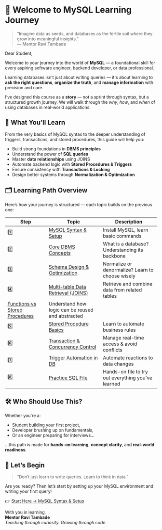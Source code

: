 # 🌱 Welcome to MySQL Learning Journey

> “Imagine data as seeds, and databases as the fertile soil where they grow into meaningful insights.”  
> — Mentor Ravi Tambade

Dear Student,

Welcome to your journey into the world of **MySQL** — a foundational skill for every aspiring software engineer, backend developer, or data professional.

Learning databases isn’t just about writing queries — it's about learning to **ask the right questions**, **organize the truth**, and **manage information** with precision and care.

I’ve designed this course as a **story** — not a sprint through syntax, but a structured growth journey. We will walk through the *why*, *how*, and *when* of using databases in real-world applications.

## 🧭 What You’ll Learn

From the very basics of MySQL syntax to the deeper understanding of triggers, transactions, and stored procedures, this guide will help you:

- Build strong foundations in **DBMS principles**
- Understand the power of **SQL queries**
- Master **data relationships** using JOINS
- Automate backend logic with **Stored Procedures & Triggers**
- Ensure consistency with **Transactions & Locking**
- Design better systems through **Normalization & Optimization**

## 🗂️ Learning Path Overview

Here’s how your journey is structured — each topic builds on the previous one:

| Step | Topic | Description |
|------|-------|-------------|
| 1️⃣ | [MySQL Syntax & Setup](notes/mysqllearning.md) | Install MySQL, learn basic commands |
| 2️⃣ | [Core DBMS Concepts](notes/dbms.md) | What is a database? Understanding its backbone |
| 3️⃣ |[Schema Design & Optimization](notes/normalizationdenormalizaiton.md) | Normalize or denormalize? Learn to choose wisely |
| 4️⃣ | [Multi-table Data Retrieval (JOINS)](notes/joins.md) | Retrieve and combine data from related tables |
[Functions vs Stored Procedures](notes/functionsvsstoredproc.md) | Understand how logic can be reused and abstracted |
| 5️⃣ | [Stored Procedure Basics](notes/storedprocedure.md) | Learn to automate business rules |
| 6️⃣ |  [Transaction & Concurrency Control](notes/pesimisticoptimistic.md) | Manage real-time access & avoid conflicts |
| 7️⃣ | [Trigger Automation in DB](notes/triggers.md) | Automate reactions to data changes |
| 8️⃣ | [Practice SQL File](notes/test.sql) | Hands-on file to try out everything you've learned |
 
## 🛠️ Who Should Use This?

Whether you're a:

- Student building your first project,
- Developer brushing up on fundamentals,
- Or an engineer preparing for interviews...

...this path is made for **hands-on learning**, **concept clarity**, and **real-world readiness**.

## 🚀 Let’s Begin

> “Don’t just learn to write queries. Learn to think in data.”

Are you ready? Then let’s start by setting up your MySQL environment and writing your first query!

👉 [Start Here → MySQL Syntax & Setup](notes/mysqllearning.md)

With you in learning,  
**Mentor Ravi Tambade**  
_Teaching through curiosity. Growing through code._